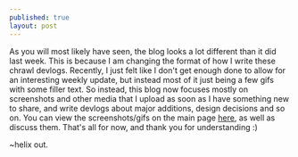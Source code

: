 ```yaml
---
published: true
layout: post
---
```



As you will most likely have seen, the blog looks a lot different than it did last week. This is because I am changing the format of how I write these chrawl devlogs. Recently, I just felt like I don't get enough done to allow for an interesting weekly update, but instead most of it just being a few gifs with some filler text. So instead, this blog now focuses mostly on screenshots and other media that I upload as soon as I have something new to share, and write devlogs about major additions, design decisions and so on. You can view the screenshots/gifs on the main page [here](http:pentahelix.github.io), as well as discuss them. That's all for now, and thank you for understanding :)

~helix out.
